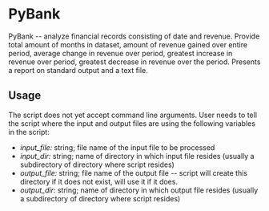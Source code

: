 # PyBank

PyBank -- analyze financial records consisting of date and revenue.
Provide total amount of months in dataset, amount of revenue gained over
entire period, average change in revenue over period, greatest increase
in revenue over period, greatest decrease in revenue over the period. Presents
a report on standard output and a text file.

## Usage

The script does not yet accept command line arguments. User needs to tell the script where the input and output files are
using the following variables in the script:
* *input_file:* string; file name of the input file to be processed
* *input_dir:* string; name of directory in which input file resides (usually a subdirectory of directory where script resides)
* *output_file:* string; file name of the output file -- script will create this directory if it does not exist, will use it if it does.
* *output_dir:* string; name of directory in which output file resides (usually a subdirectory of directory where script resides)
